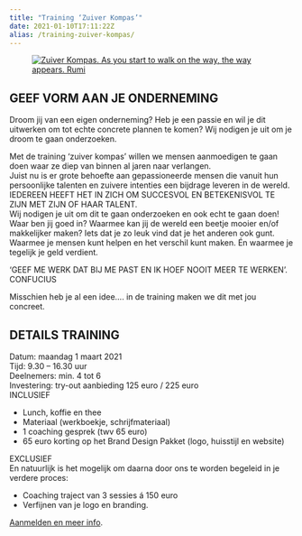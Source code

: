 ```yaml
---
title: "Training ‘Zuiver Kompas’"
date: 2021-01-10T17:11:22Z
alias: /training-zuiver-kompas/
---
```

<!-- wp:image {"id":2755,"align":"center","linkDestination":"custom"} -->
<div class="wp-block-image"><figure class="aligncenter"><a href="https://www.svenny.nl/training"><img src="https://res.cloudinary.com/piith/image/upload/2021/01/image0-746x249.jpeg" alt="Zuiver Kompas. As you start to walk on the way, the way appears. Rumi" class="wp-image-2755"/></a></figure></div>
<!-- /wp:image -->

<!-- wp:heading -->
<h2>GEEF VORM AAN JE ONDERNEMING</h2>
<!-- /wp:heading -->

<!-- wp:paragraph -->
<p>Droom jij van een eigen onderneming? Heb je een passie en wil je dit uitwerken om tot echte concrete plannen te komen? Wij nodigen je uit om je droom te gaan onderzoeken.</p>
<!-- /wp:paragraph -->

<!-- wp:paragraph -->
<p>Met de training ‘zuiver kompas’ willen we mensen aanmoedigen te gaan doen waar ze diep van binnen al jaren naar verlangen.<br />
Juist nu is er grote behoefte aan gepassioneerde mensen die vanuit hun persoonlijke talenten en zuivere intenties een bijdrage leveren in de wereld.<br />
IEDEREEN HEEFT HET IN ZICH OM SUCCESVOL EN BETEKENISVOL TE ZIJN MET ZIJN OF HAAR TALENT.<br />
Wij nodigen je uit om dit te gaan onderzoeken en ook echt te gaan doen! Waar ben jij goed in? Waarmee kan jij de wereld een beetje mooier en/of makkelijker maken? Iets dat je zo leuk vind dat je het anderen ook gunt. Waarmee je mensen kunt helpen en het verschil kunt maken. Én waarmee je tegelijk je geld verdient.</p>
<!-- /wp:paragraph -->

<!-- wp:paragraph -->
<p>‘GEEF ME WERK DAT BIJ ME PAST EN IK HOEF NOOIT MEER TE WERKEN’. <br /> CONFUCIUS</p>
<!-- /wp:paragraph -->

<!-- wp:paragraph -->
<p>Misschien heb je al een idee…. in de training maken we dit met jou concreet.</p>
<!-- /wp:paragraph -->

<!-- wp:more -->
<!--more-->
<!-- /wp:more -->

<!-- wp:heading -->
<h2>DETAILS TRAINING</h2>
<!-- /wp:heading -->

<!-- wp:paragraph -->
<p>Datum: maandag 1 maart 2021<br /> Tijd: 9.30 – 16.30 uur<br /> Deelnemers: min. 4 tot 6<br /> Investering: try-out aanbieding 125 euro / 225 euro<br /> INCLUSIEF</p>
<!-- /wp:paragraph -->

<!-- wp:list -->
<ul><li>Lunch, koffie en thee</li><li>Materiaal (werkboekje, schrijfmateriaal)</li><li>1 coaching gesprek (twv 65 euro)</li><li>65 euro korting op het Brand Design Pakket (logo, huisstijl en website)</li></ul>
<!-- /wp:list -->

<!-- wp:paragraph -->
<p>EXCLUSIEF<br /> En natuurlijk is het mogelijk om daarna door ons te worden begeleid in je verdere proces: </p>
<!-- /wp:paragraph -->

<!-- wp:list -->
<ul><li>Coaching traject van 3 sessies á 150 euro</li><li>Verfijnen van je logo en branding.</li></ul>
<!-- /wp:list -->

<!-- wp:paragraph -->
<p><a href="https://www.svenny.nl/training">Aanmelden en meer info</a>.</p>
<!-- /wp:paragraph -->